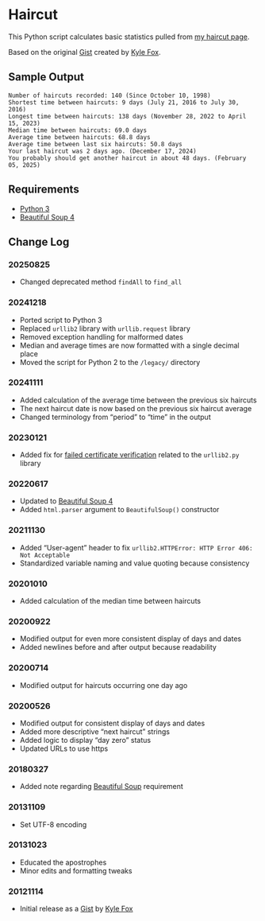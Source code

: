 # Haircut

This Python script calculates basic statistics pulled from [my haircut page](https://splorp.com/about/haircut/).

Based on the original [Gist](https://gist.github.com/kylefox/654113) created by [Kyle Fox](https://github.com/kylefox/).

## Sample Output

```
Number of haircuts recorded: 140 (Since October 10, 1998)
Shortest time between haircuts: 9 days (July 21, 2016 to July 30, 2016)
Longest time between haircuts: 138 days (November 28, 2022 to April 15, 2023)
Median time between haircuts: 69.0 days
Average time between haircuts: 68.8 days
Average time between last six haircuts: 50.8 days
Your last haircut was 2 days ago. (December 17, 2024)
You probably should get another haircut in about 48 days. (February 05, 2025)
```

## Requirements

+ [Python 3](https://www.python.org/downloads/)
+ [Beautiful Soup 4](https://www.crummy.com/software/BeautifulSoup/)

## Change Log

### 20250825
+ Changed deprecated method `findAll` to `find_all`

### 20241218
+ Ported script to Python 3
+ Replaced `urllib2` library with `urllib.request` library
+ Removed exception handling for malformed dates
+ Median and average times are now formatted with a single decimal place
+ Moved the script for Python 2 to the `/legacy/` directory

### 20241111
+ Added calculation of the average time between the previous six haircuts
+ The next haircut date is now based on the previous six haircut average
+ Changed terminology from “period” to “time” in the output

### 20230121
+ Added fix for [failed certificate verification](https://web.archive.org/web/20190428084018/http://blog.pengyifan.com/how-to-fix-python-ssl-certificate_verify_failed/) related to the `urllib2.py` library

### 20220617
+ Updated to [Beautiful Soup 4](https://www.crummy.com/software/BeautifulSoup/)
+ Added `html.parser` argument to `BeautifulSoup()` constructor

### 20211130
+ Added “User-agent” header to fix `urllib2.HTTPError: HTTP Error 406: Not Acceptable`
+ Standardized variable naming and value quoting because consistency

### 20201010
+ Added calculation of the median time between haircuts

### 20200922
+ Modified output for even more consistent display of days and dates
+ Added newlines before and after output because readability

### 20200714
+ Modified output for haircuts occurring one day ago

### 20200526
+ Modified output for consistent display of days and dates
+ Added more descriptive “next haircut” strings
+ Added logic to display “day zero” status
+ Updated URLs to use https

### 20180327
+ Added note regarding [Beautiful Soup](https://www.crummy.com/software/BeautifulSoup/) requirement

### 20131109
+ Set UTF-8 encoding

### 20131023
+ Educated the apostrophes
+ Minor edits and formatting tweaks

### 20121114
+ Initial release as a [Gist](https://gist.github.com/kylefox/654113) by [Kyle Fox](https://github.com/kylefox/)
